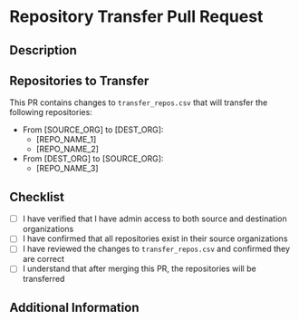 # Repository Transfer Pull Request

## Description

<!-- Describe the purpose of this repository transfer request -->

## Repositories to Transfer

This PR contains changes to `transfer_repos.csv` that will transfer the following repositories:

<!-- List the repositories being transferred with their source and destination orgs -->
- From [SOURCE_ORG] to [DEST_ORG]:
  - [REPO_NAME_1]
  - [REPO_NAME_2]
- From [DEST_ORG] to [SOURCE_ORG]:
  - [REPO_NAME_3]

## Checklist

- [ ] I have verified that I have admin access to both source and destination organizations
- [ ] I have confirmed that all repositories exist in their source organizations
- [ ] I have reviewed the changes to `transfer_repos.csv` and confirmed they are correct
- [ ] I understand that after merging this PR, the repositories will be transferred

## Additional Information

<!-- Any additional information or context about this transfer request -->
